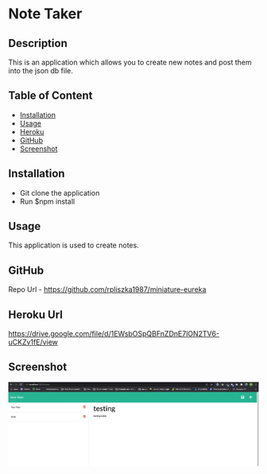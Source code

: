 # Note Taker

## Description

This is an application which allows you to create new notes and post them into the json db file.

## Table of Content

- [Installation](#installation)
- [Usage](#usage)
- [Heroku](#heroku)
- [GitHub](#github)
- [Screenshot](#screenshot)

## Installation

- Git clone the application
- Run $npm install

## Usage

This application is used to create notes.

## GitHub

Repo Url - https://github.com/rpliszka1987/miniature-eureka

## Heroku Url

https://drive.google.com/file/d/1EWsbOSpQBFnZDnE7lON2TV6-uCKZv1fE/view

## Screenshot

![Page Screenshot](./Develop/images/notes-app.png)
